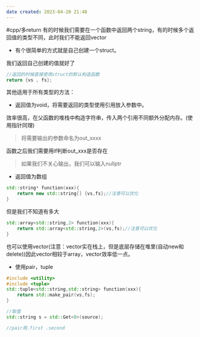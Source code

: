 ```yaml
---
date created: 2023-04-20 21:48
---
```


#cpp/多return
有的时候我们需要在一个函数中返回两个string，有的时候多个返回值的类型不同，此时我们不能返回vector

- 有个很简单的方式就是自己创建一个struct。

我们返回自己创建的值就好了

```c++
//返回的时候直接使用struct的默认构造函数
return {vs , fs};
```

其他适用于所有类型的方法：

- 返回值为void，将需要返回的类型使用引用放入参数中。

效率很高，在父函数的堆栈中构造字符串，传入两个引用不同额外分配内存。(使用指针同理)

> 将需要输出的参数命名为out_xxxx

函数之后我们需要用if判断out_xxx是否存在

> 如果我们不关心输出，我们可以输入nullptr

- 返回值为数组

```c++
std::string* function(xxx){
    return new std::string[] {vs,fs};//注意可以优化
}
```

但是我们不知道有多大

```c++
std::array<std::string,2> function(xxx){
    return std::array<std::string,2>(vs,fs);//注意可以优化
}
```

也可以使用vector(注意：vector实在栈上，但是底层存储在堆里(自动new和delete))因此vector相较于array，vector效率低一点。

- 使用pair，tuple

```c++
#include <utility>
#include <tuple>
std::tuple<std::string,std::string> function(xxx){
    return std::make_pair(vs,fs);
}

//取值
std::string s = std::Get<0>(source);

//pair用.first .second
```
